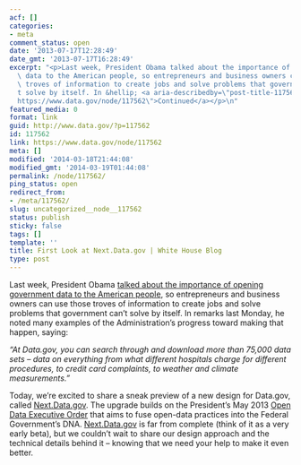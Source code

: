```yaml
---
acf: []
categories:
- meta
comment_status: open
date: '2013-07-17T12:28:49'
date_gmt: '2013-07-17T16:28:49'
excerpt: "<p>Last week, President Obama talked about the importance of opening government\
  \ data to the American people, so entrepreneurs and business owners can use those\
  \ troves of information to create jobs and solve problems that government can\u2019\
  t solve by itself. In &hellip; <a aria-describedby=\"post-title-117562\" href=\"\
  https://www.data.gov/node/117562\">Continued</a></p>\n"
featured_media: 0
format: link
guid: http://www.data.gov/?p=117562
id: 117562
link: https://www.data.gov/node/117562
meta: []
modified: '2014-03-18T21:44:08'
modified_gmt: '2014-03-19T01:44:08'
permalink: /node/117562/
ping_status: open
redirect_from:
- /meta/117562/
slug: uncategorized__node__117562
status: publish
sticky: false
tags: []
template: ''
title: First Look at Next.Data.gov | White House Blog
type: post
---
```

Last week, President Obama [talked about the importance of opening government data to the American people](http://www.whitehouse.gov/the-press-office/2013/07/08/remarks-president-presenting-new-management-agenda), so entrepreneurs and business owners can use those troves of information to create jobs and solve problems that government can’t solve by itself. In remarks last Monday, he noted many examples of the Administration’s progress toward making that happen, saying:

  

*“At Data.gov, you can search through and download more than 75,000 data sets – data on everything from what different hospitals charge for different procedures, to credit card complaints, to weather and climate measurements.”*

  

Today, we’re excited to share a sneak preview of a new design for Data.gov, called [Next.Data.gov](http://www.data.gov/). The upgrade builds on the President’s May 2013 [Open Data Executive Order](http://www.whitehouse.gov/the-press-office/2013/05/09/executive-order-making-open-and-machine-readable-new-default-government-) that aims to fuse open-data practices into the Federal Government’s DNA. [Next.Data.gov](http://www.data.gov/) is far from complete (think of it as a very early beta), but we couldn’t wait to share our design approach and the technical details behind it – knowing that we need your help to make it even better.




